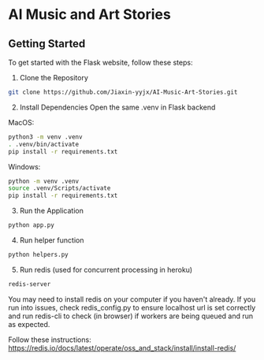 # AI Music and Art Stories

## Getting Started
To get started with the Flask website, follow these steps:
1. Clone the Repository
```bash
git clone https://github.com/Jiaxin-yyjx/AI-Music-Art-Stories.git
```

2. Install Dependencies
Open the same .venv in Flask backend

MacOS:
```bash
python3 -m venv .venv
. .venv/bin/activate
pip install -r requirements.txt
```
Windows:
```bash
python -m venv .venv
source .venv/Scripts/activate
pip install -r requirements.txt
```

3. Run the Application
```bash
python app.py
```
4. Run helper function
```bash
python helpers.py
```

5. Run redis (used for concurrent processing in heroku)
```bash
redis-server
```
You may need to install redis on your computer if you haven't already. If you run into issues, check redis_config.py to ensure localhost url is set correctly and run redis-cli to check (in browser) if workers are being queued and run as expected.

Follow these instructions: https://redis.io/docs/latest/operate/oss_and_stack/install/install-redis/
